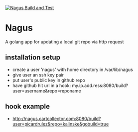 [![Nagus Build and Test](https://github.com/picardrulez/nagus/actions/workflows/go.yml/badge.svg)](https://github.com/picardrulez/nagus/actions/workflows/go.yml)
# Nagus
A golang app for updating a local git repo via http request


## installation setup
* create a user 'nagus' with home directory in /var/lib/nagus
* give user an ssh key pair
* put user's public key in github repo
* have github hit url in a hook:  my.ip.add.ress:8080/build?user=username&repo=reponame

## hook example
* http://nagus.cartcollector.com:8080/build?user=picardrulez&repo=kalinske&gobuild=true
